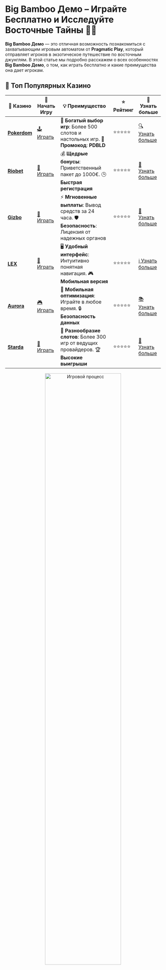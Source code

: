 # **Big Bamboo Демо** – Играйте Бесплатно и Исследуйте Восточные Тайны 🍃🎰

**Big Bamboo Демо** — это отличная возможность познакомиться с захватывающим игровым автоматом от **Pragmatic Play**, который отправляет игроков в экзотическое путешествие по восточным джунглям. В этой статье мы подробно расскажем о всех особенностях **Big Bamboo Демо**, о том, как играть бесплатно и какие преимущества она дает игрокам.

## 🌟 Топ Популярных Казино

| 🎲 **Казино** | 🔗 **Начать Игру** | 💡 **Преимущество** | ⭐ **Рейтинг** | 🔗 **Узнать больше** |
|--------------|---------------------|---------------------|----------------|----------------------|
| [**Pokerdom**](https://brandplay.link/4k77v2yx) | [🕹️ Играть](https://brandplay.link/4k77v2yx) | 🎉 **Богатый выбор игр**: Более 500 слотов и настольных игр. 🎁 **Промокод**: **PDBLD** | ⭐⭐⭐⭐⭐ | [🔍 Узнать больше](https://brandplay.link/4k77v2yx) |
| [**Riobet**](https://brandplay.link/7xBLTPyj) | [🎰 Играть](https://brandplay.link/7xBLTPyj) | 💰 **Щедрые бонусы**: Приветственный пакет до 1000€. 🕒 **Быстрая регистрация** | ⭐⭐⭐⭐⭐ | [📖 Узнать больше](https://brandplay.link/7xBLTPyj) |
| [**Gizbo**](https://brandplay.link/bprXw4YV) | [🎲 Играть](https://brandplay.link/bprXw4YV) | ⚡ **Мгновенные выплаты**: Вывод средств за 24 часа. 🛡️ **Безопасность**: Лицензия от надежных органов | ⭐⭐⭐⭐⭐ | [📝 Узнать больше](https://brandplay.link/bprXw4YV) |
| [**LEX**](https://brandplay.link/zW4hdDFV) | [🤑 Играть](https://brandplay.link/zW4hdDFV) | 🖥️ **Удобный интерфейс**: Интуитивно понятная навигация. 🎮 **Мобильная версия** | ⭐⭐⭐⭐⭐ | [ℹ️ Узнать больше](https://brandplay.link/zW4hdDFV) |
| [**Aurora**](https://10trafic-stat2.com/click/668546556bcc6313411604bd/6766/13032/subaccount) | [🎮 Играть](https://10trafic-stat2.com/click/668546556bcc6313411604bd/6766/13032/subaccount) | 📱 **Мобильная оптимизация**: Играйте в любое время. 🔒 **Безопасность данных** | ⭐⭐⭐⭐⭐ | [📚 Узнать больше](https://10trafic-stat2.com/click/668546556bcc6313411604bd/6766/13032/subaccount) |
| [**Starda**](https://brandplay.link/fB7xwRFL) | [🎯 Играть](https://brandplay.link/fB7xwRFL) | 🎰 **Разнообразие слотов**: Более 300 игр от ведущих провайдеров. 🏆 **Высокие выигрыши** | ⭐⭐⭐⭐⭐ | [🔎 Узнать больше](https://brandplay.link/fB7xwRFL) |

<div align="center">
    <img src="https://i.pinimg.com/originals/1d/b3/25/1db325483acbe642c6d4e6fdd73a4988.gif" alt="Игровой процесс" width="70%">
</div>

## 💎 Лучшие Бонусы и Акции

| 🎲 **Казино** | 🔗 **Начать Игру** | 💡 **Преимущество** | ⭐ **Рейтинг** | 🔗 **Узнать больше** |
|--------------|---------------------|---------------------|----------------|----------------------|
| [**Kometa**](https://brandplay.link/8ZymQJV8) | [🎰 Играть](https://brandplay.link/8ZymQJV8) | 🎁 **Эксклюзивные бонусы**: Регулярные акции и промо. 🔄 **Программы лояльности** | ⭐⭐⭐⭐☆ | [🔍 Узнать больше](https://brandplay.link/8ZymQJV8) |
| [**R7**](https://brandplay.link/bMd3Yjsw) | [🕹️ Играть](https://brandplay.link/bMd3Yjsw) | 🕒 **Круглосуточная поддержка**: Всегда на связи. 💸 **Высокие лимиты** | ⭐⭐⭐⭐☆ | [📖 Узнать больше](https://brandplay.link/bMd3Yjsw) |
| [**7K**](https://brandplay.link/BvQyFShp) | [🎲 Играть](https://brandplay.link/BvQyFShp) | 🌟 **Эксклюзивные бонусы**: Только для VIP игроков. 🎉 **Сезонные акции** | ⭐⭐⭐⭐☆ | [📝 Узнать больше](https://brandplay.link/BvQyFShp) |
| [**Kent**](https://brandplay.link/Fv2WP3js) | [🤑 Играть](https://brandplay.link/Fv2WP3js) | 📈 **Высокий RTP**: Более 98%. 💼 **Профессиональная поддержка** | ⭐⭐⭐⭐☆ | [ℹ️ Узнать больше](https://brandplay.link/Fv2WP3js) |
| [**1Xslots**](https://brandplay.link/hSB1khtr) | [🎮 Играть](https://brandplay.link/hSB1khtr) | 🎉 **Множество акций**: Еженедельные бонусы и турниры. 🛡️ **Безопасность** | ⭐⭐⭐⭐☆ | [📚 Узнать больше](https://brandplay.link/hSB1khtr) |
| [**Gama**](https://brandplay.link/j6NMKsDz) | [🎯 Играть](https://brandplay.link/j6NMKsDz) | 🔍 **Интуитивный интерфейс**: Легкость использования. 🏅 **Престижные турниры** | ⭐⭐⭐⭐☆ | [🔎 Узнать больше](https://brandplay.link/j6NMKsDz) |

<div align="center">
    <img src="https://i.pinimg.com/originals/1d/b3/25/1db325483acbe642c6d4e6fdd73a4988.gif" alt="Игровой процесс" width="70%">
</div>

## 🚀 Быстрые Выигрыши и Поддержка

| 🎲 **Казино** | 🔗 **Начать Игру** | 💡 **Преимущество** | ⭐ **Рейтинг** | 🔗 **Узнать больше** |
|--------------|---------------------|---------------------|----------------|----------------------|
| [**Onion**](https://brandplay.link/zBGRVpQ9) | [🎰 Играть](https://brandplay.link/zBGRVpQ9) | 🤑 **Низкие ставки**: Идеально для начинающих. 🔄 **Быстрые выводы** | ⭐⭐⭐⭐☆ | [🔍 Узнать больше](https://brandplay.link/zBGRVpQ9) |
| [**Чемпион**](https://temon-gter.cfd/go/lRq?p80412p304504pcc44t17455) | [🕹️ Играть](https://temon-gter.cfd/go/lRq?p80412p304504pcc44t17455) | 🏅 **Лояльная программа**: Награды за активность. 🎁 **Ежемесячные бонусы** | ⭐⭐⭐⭐☆ | [📖 Узнать больше](https://temon-gter.cfd/go/lRq?p80412p304504pcc44t17455) |
| [**Vavada**](https://vavadapartner.pro/?promo=ea5c9275-6854-4505-94fc-95ab18221945-linkb2) | [🎲 Играть](https://vavadapartner.pro/?promo=ea5c9275-6854-4505-94fc-95ab18221945-linkb2) | 🚀 **Быстрая регистрация**: Начните играть мгновенно. 🔐 **Безопасные транзакции** | ⭐⭐⭐⭐☆ | [📝 Узнать больше](https://vavadapartner.pro/?promo=ea5c9275-6854-4505-94fc-95ab18221945-linkb2) |
| [**Friends**](https://gofriends.kim/linkb2) | [🤑 Играть](https://gofriends.kim/linkb2) | 🤝 **Социальные игры**: Играйте с друзьями. 🌐 **Мультиплатформенность** | ⭐⭐⭐⭐☆ | [ℹ️ Узнать больше](https://gofriends.kim/linkb2) |
| [**1WIN**](https://brandplay.link/smXVpBbG) | [🎮 Играть](https://brandplay.link/smXVpBbG) | 🏆 **Спортивные ставки**: Широкий выбор видов спорта. 💵 **Высокие коэффициенты** | ⭐⭐⭐⭐☆ | [📚 Узнать больше](https://brandplay.link/smXVpBbG) |
| [**Drip**](https://drp-ircp01.com/c07e6a3db) | [🎯 Играть](https://drp-ircp01.com/c07e6a3db) | 🌐 **Инновационные игры**: Новейшие игровые технологии. 🛡️ **Высокая безопасность** | ⭐⭐⭐⭐☆ | [🔎 Узнать больше](https://drp-ircp01.com/c07e6a3db) |
| [**JoyCasino**](https://rpc30.call2me.pro/?/ru/registration?apkpop=0&partner=p24970p3291217pc98f) | [🎰 Играть](https://rpc30.call2me.pro/?/ru/registration?apkpop=0&partner=p24970p3291217pc98f) | 🎁 **Приятные бонусы**: Ежедневные акции и подарки. 🕹️ **Разнообразие игр** | ⭐⭐⭐⭐☆ | [🔍 Узнать больше](https://rpc30.call2me.pro/?/ru/registration?apkpop=0&partner=p24970p3291217pc98f) |

<div align="center">
    <img src="https://i.pinimg.com/originals/1d/b3/25/1db325483acbe642c6d4e6fdd73a4988.gif" alt="Игровой процесс" width="70%">
</div>
---

✨ **Выбирайте лучшее казино для себя и наслаждайтесь игрой! Удачи!** ✨


## Что Такое **Big Bamboo Демо**? 🐼🌿

**Big Bamboo** — это увлекательный видеослот с темой джунглей, где главными героями являются редкие и загадочные животные, включая гигантского панды. Слот предлагает игрокам шанс открыть для себя удивительные бонусы, множители и бесплатные вращения, а также погрузиться в атмосферу таинственных восточных лесов.

Версия **Big Bamboo Демо** дает возможность играть бесплатно. Вы можете исследовать все особенности игры, понять ее механизмы и не переживать о своих деньгах. Это отличная возможность потренироваться перед игрой на реальные средства.

## Особенности **Big Bamboo Демо** 🎰🐼

1. **Бонусная Игра с Бесплатными Вращениями** 🎁🌀
   В **Big Bamboo** доступна функция фриспинов, которые можно активировать, если на экране выпадет три и более символов Bamboo. Бонусные вращения дают вам шанс на дополнительные выигрыши и уникальные множители.

2. **Графика и Атмосфера Джунглей** 🌿🎨
   Игра выделяется не только своей увлекательной механикой, но и красивой графикой, которая переносит вас в дикие джунгли. Звуковое сопровождение и анимации создают невероятную атмосферу и делают процесс игры еще более захватывающим.

3. **Множители и Выигрыши** 💥💰
   В **Big Bamboo Демо** вы сможете столкнуться с множителями, которые увеличивают ваши выигрыши. Особенно интересен раунд с символами Wild, который увеличивает шанс на большие комбинации.

4. **Низкая Волатильность** 🎰📉
   Этот слот обладает средней или низкой волатильностью, что делает его идеальным для игроков, которые предпочитают более частые, но менее крупные выигрыши. Это позволяет наслаждаться игрой без сильных рисков.

## Как Играть в **Big Bamboo Демо**? 🐼🎮

Играть в **Big Bamboo Демо** очень просто. Следуйте этим шагам, чтобы начать:

### 1. **Запустите Игру** 🎮🆓
   Найдите слот **Big Bamboo** на платформе, которая предлагает демо-версии игр от **Pragmatic Play**, и выберите его. Игра доступна прямо в браузере, и вам не нужно скачивать дополнительные приложения.

### 2. **Настройте Ставки** 💸
   Перед тем как начать, настройте размер своей ставки. Выберите подходящий диапазон ставок в зависимости от вашего бюджета. В демо-версии можно играть бесплатно, но в реальной игре ставки могут варьироваться.

### 3. **Запустите Вращение** 🎰🌀
   Нажмите на кнопку "Spin", чтобы начать вращение барабанов. Наслаждайтесь игрой и наблюдайте за выпадением символов и бонусов.

### 4. **Используйте Автоспин** 🔄
   Если вы хотите, чтобы игра шла автоматически, активируйте автоспин. Вы можете настроить количество автозапусков и продолжить игру без необходимости вручную нажимать на кнопку.

## Почему Играть в **Big Bamboo Демо** Это Отличная Идея? 🍃💡

1. **Отличная Возможность Попробовать Игру Бесплатно** 🆓💸
   **Big Bamboo Демо** — это прекрасная возможность ознакомиться с игрой и ее механиками без риска потерять деньги. Это особенно полезно для новичков, которые хотят изучить слот перед игрой на реальные средства.

2. **Идеально Подходит Для Новичков и Опытных Игроков** 🎯💪
   Даже если вы опытный игрок, демо-версия позволяет вам отточить свои навыки, экспериментировать с разными стратегиями и лучше понять, как активируются бонусные функции и множители.

3. **Высокое Развлечение и Приятная Атмосфера** 🌿🎨
   Слот наполнен красивыми изображениями джунглей и экзотических животных, что создает уникальную атмосферу. Яркая графика и захватывающая анимация делают игру увлекательной и динамичной.

4. **Простой и Понятный Интерфейс** 🎮👌
   Управление в **Big Bamboo** очень простое. Вы можете быстро настроить ставку и запустить вращения, наслаждаясь игровым процессом, не тратя время на сложные настройки.

## Как Максимизировать Ваши Шансы на Выигрыш в **Big Bamboo Демо**? 💰🎰

1. **Играйте в Бонусные Режимы** 🎁🍀
   Используйте бонусные фриспины и множители, чтобы увеличить ваши шансы на большие выигрыши. Внимательно следите за активированием бонусных функций.

2. **Экспериментируйте с Ставками** 💸🎲
   В демо-версии можно свободно экспериментировать с размерами ставок. Попробуйте различные стратегии и выберите ту, которая принесет вам наибольшие выигрыши.

3. **Следите за Вашим Бюджетом** 💵🎯
   Даже если вы играете бесплатно, важно соблюдать дисциплину. Экспериментируйте с разными ставками и настройками, но всегда имейте план и не превышайте лимит.

## Заключение: Почему Стоит Попробовать **Big Bamboo Демо**? 🐼💥

**Big Bamboo Демо** — это отличная возможность испытать удачу в экзотическом и захватывающем слоте без риска потерь. Игра с яркой графикой, увлекательной бонусной системой и простым интерфейсом — это настоящий подарок для любителей онлайн-слотов.

Не упустите шанс насладиться этим удивительным слотом и испытать его бонусные возможности в **Big Bamboo Демо**. 🍃🎰
